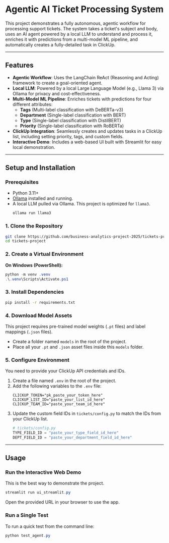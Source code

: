 # Agentic AI Ticket Processing System

This project demonstrates a fully autonomous, agentic workflow for processing support tickets. The system takes a ticket's subject and body, uses an AI agent powered by a local LLM to understand and process it, enriches it with predictions from a multi-model ML pipeline, and automatically creates a fully-detailed task in ClickUp.

---
## Features

* **Agentic Workflow**: Uses the LangChain ReAct (Reasoning and Acting) framework to create a goal-oriented agent.
* **Local LLM**: Powered by a local Large Language Model (e.g., Llama 3) via Ollama for privacy and cost-effectiveness.
* **Multi-Model ML Pipeline**: Enriches tickets with predictions for four different attributes:
    * **Tags** (Multi-label classification with DeBERTa-v3)
    * **Department** (Single-label classification with BERT)
    * **Type** (Single-label classification with DistilBERT)
    * **Priority** (Single-label classification with RoBERTa)
* **ClickUp Integration**: Seamlessly creates and updates tasks in a ClickUp list, including setting priority, tags, and custom fields.
* **Interactive Demo**: Includes a web-based UI built with Streamlit for easy local demonstration.

---
## Setup and Installation

### Prerequisites
* Python 3.11+
* [Ollama](https://ollama.com/) installed and running.
* A local LLM pulled via Ollama. This project is optimized for `llama3`.
    ```bash
    ollama run llama3
    ```

### 1. Clone the Repository
```bash
git clone https://github.com/business-analytics-project-2025/tickets-project
cd tickets-project
```

### 2. Create a Virtual Environment
**On Windows (PowerShell):**
```powershell
python -m venv .venv
.\.venv\Scripts\Activate.ps1
```

### 3. Install Dependencies
```bash
pip install -r requirements.txt
```

### 4. Download Model Assets
This project requires pre-trained model weights (`.pt` files) and label mappings (`.json` files).
* Create a folder named `models` in the root of the project.
* Place all your `.pt` and `.json` asset files inside this `models` folder.

### 5. Configure Environment
You need to provide your ClickUp API credentials and IDs.
1.  Create a file named `.env` in the root of the project.
2.  Add the following variables to the `.env` file:
    ```
    CLICKUP_TOKEN="pk_paste_your_token_here"
    CLICKUP_LIST_ID="paste_your_list_id_here"
    CLICKUP_TEAM_ID="paste_your_team_id_here"
    ```
3.  Update the custom field IDs in `tickets/config.py` to match the IDs from your ClickUp list.
    ```python
    # tickets/config.py
    TYPE_FIELD_ID = "paste_your_type_field_id_here"
    DEPT_FIELD_ID = "paste_your_department_field_id_here"
    ```

---
## Usage

### Run the Interactive Web Demo
This is the best way to demonstrate the project.
```powershell
streamlit run ui_streamlit.py
```
Open the provided URL in your browser to use the app.

### Run a Single Test
To run a quick test from the command line:
```powershell
python test_agent.py
```